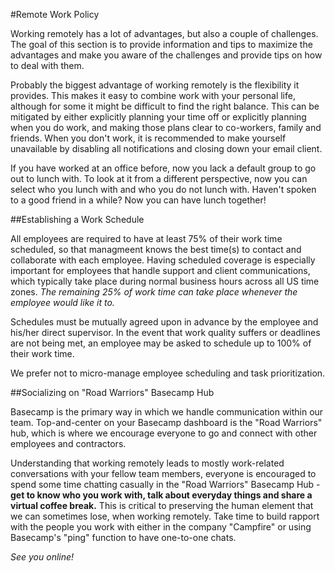 #Remote Work Policy

Working remotely has a lot of advantages, but also a couple of challenges. The goal of this section is to provide information and tips to maximize the advantages and make you aware of the challenges and provide tips on how to deal with them.

Probably the biggest advantage of working remotely is the flexibility it provides. This makes it easy to combine work with your personal life, although for some it might be difficult to find the right balance. This can be mitigated by either explicitly planning your time off or explicitly planning when you do work, and making those plans clear to co-workers, family and friends. When you don't work, it is recommended to make yourself unavailable by disabling all notifications and closing down your email client. 

If you have worked at an office before, now you lack a default group to go out to lunch with. To look at it from a different perspective, now you can select who you lunch with and who you do not lunch with. Haven't spoken to a good friend in a while? Now you can have lunch together!

##Establishing a Work Schedule

All employees are required to have at least 75% of their work time scheduled, so that managmeent knows the best time(s) to contact and collaborate with each employee. Having scheduled coverage is especially important for employees that handle support and client communications, which typically take place during normal business hours across all US time zones. *The remaining 25% of work time can take place whenever the employee would like it to.* 

Schedules must be mutually agreed upon in advance by the employee and his/her direct supervisor. In the event that work quality suffers or deadlines are not being met, an employee may be asked to schedule up to 100% of their work time. 

We prefer not to micro-manage employee scheduling and task prioritization. 

##Socializing on "Road Warriors" Basecamp Hub

Basecamp is the primary way in which we handle communication within our team. Top-and-center on your Basecamp dashboard is the "Road Warriors" hub, which is where we encourage everyone to go and connect with other employees and contractors.

Understanding that working remotely leads to mostly work-related conversations with your fellow team members, everyone is encouraged to spend some time chatting casually in the "Road Warriors" Basecamp Hub - __get to know who you work with, talk about everyday things and share a virtual coffee break.__ This is critical to preserving the human element that we can sometimes lose, when working remotely. Take time to build rapport with the people you work with either in the company "Campfire" or using Basecamp's "ping" function to have one-to-one chats.

_See you online!_
